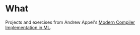 # What

Projects and exercises from Andrew Appel's
[Modern Compiler Implementation in ML](https://www.cs.princeton.edu/~appel/modern/ml/).
